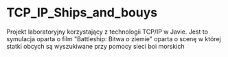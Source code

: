 # TCP_IP_Ships_and_bouys
Projekt laboratoryjny korzystający z technologii TCP/IP w Javie. Jest to symulacja oparta o film "Battleship: Bitwa o ziemie" oparta o scenę w której statki obcych są wyszukiwane przy pomocy sieci boi morskich 
